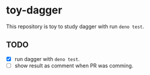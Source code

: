 # toy-dagger

This repository is toy to study dagger with run `deno test`.

## TODO

- [x] run dagger with `deno test`.
- [ ] show result as comment when PR was comming.
